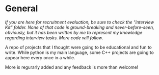 # General

*If you are here for recruitment evaluation, be sure to check the "Interview Kit" folder. None of that code is ground-breaking and never-before-seen, obviously, but it has been written by me to represent my knowledge regarding interview tasks. More code will follow.*

A repo of projects that I thought were going to be educational and fun to write.
While python is my main language, some C++ projects are going to appear here every once in a while.


More is regurarly added and any feedback is more than welcome!
